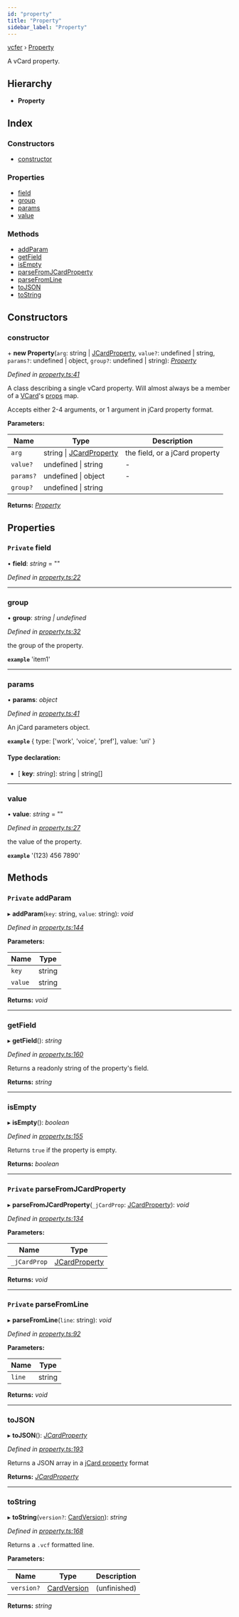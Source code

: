 ```yaml
---
id: "property"
title: "Property"
sidebar_label: "Property"
---
```


[vcfer](../index.md) › [Property](property.md)

A vCard property.

## Hierarchy

* **Property**

## Index

### Constructors

* [constructor](property.md#constructor)

### Properties

* [field](property.md#private-field)
* [group](property.md#group)
* [params](property.md#params)
* [value](property.md#value)

### Methods

* [addParam](property.md#private-addparam)
* [getField](property.md#getfield)
* [isEmpty](property.md#isempty)
* [parseFromJCardProperty](property.md#private-parsefromjcardproperty)
* [parseFromLine](property.md#private-parsefromline)
* [toJSON](property.md#tojson)
* [toString](property.md#tostring)

## Constructors

###  constructor

\+ **new Property**(`arg`: string | [JCardProperty](../index.md#jcardproperty), `value?`: undefined | string, `params?`: undefined | object, `group?`: undefined | string): *[Property](property.md)*

*Defined in [property.ts:41](https://github.com/mcpar-land/vcfer/blob/2de0570/src/property.ts#L41)*

A class describing a single vCard property.
Will almost always be a member of a
[VCard](vcard.md)'s [props](vcard.md#props) map.

Accepts either 2-4 arguments, or 1 argument in jCard property format.

**Parameters:**

Name | Type | Description |
------ | ------ | ------ |
`arg` | string &#124; [JCardProperty](../index.md#jcardproperty) | the field, or a jCard property |
`value?` | undefined &#124; string | - |
`params?` | undefined &#124; object | - |
`group?` | undefined &#124; string |   |

**Returns:** *[Property](property.md)*

## Properties

### `Private` field

• **field**: *string* = ""

*Defined in [property.ts:22](https://github.com/mcpar-land/vcfer/blob/2de0570/src/property.ts#L22)*

___

###  group

• **group**: *string | undefined*

*Defined in [property.ts:32](https://github.com/mcpar-land/vcfer/blob/2de0570/src/property.ts#L32)*

the group of the property.

**`example`** 'item1'

___

###  params

• **params**: *object*

*Defined in [property.ts:41](https://github.com/mcpar-land/vcfer/blob/2de0570/src/property.ts#L41)*

An jCard parameters object.

**`example`** 
{
	type: ['work', 'voice', 'pref'],
	value: 'uri'
}

#### Type declaration:

* \[ **key**: *string*\]: string | string[]

___

###  value

• **value**: *string* = ""

*Defined in [property.ts:27](https://github.com/mcpar-land/vcfer/blob/2de0570/src/property.ts#L27)*

the value of the property.

**`example`** '(123) 456 7890'

## Methods

### `Private` addParam

▸ **addParam**(`key`: string, `value`: string): *void*

*Defined in [property.ts:144](https://github.com/mcpar-land/vcfer/blob/2de0570/src/property.ts#L144)*

**Parameters:**

Name | Type |
------ | ------ |
`key` | string |
`value` | string |

**Returns:** *void*

___

###  getField

▸ **getField**(): *string*

*Defined in [property.ts:160](https://github.com/mcpar-land/vcfer/blob/2de0570/src/property.ts#L160)*

Returns a readonly string of the property's field.

**Returns:** *string*

___

###  isEmpty

▸ **isEmpty**(): *boolean*

*Defined in [property.ts:155](https://github.com/mcpar-land/vcfer/blob/2de0570/src/property.ts#L155)*

Returns `true` if the property is empty.

**Returns:** *boolean*

___

### `Private` parseFromJCardProperty

▸ **parseFromJCardProperty**(`_jCardProp`: [JCardProperty](../index.md#jcardproperty)): *void*

*Defined in [property.ts:134](https://github.com/mcpar-land/vcfer/blob/2de0570/src/property.ts#L134)*

**Parameters:**

Name | Type |
------ | ------ |
`_jCardProp` | [JCardProperty](../index.md#jcardproperty) |

**Returns:** *void*

___

### `Private` parseFromLine

▸ **parseFromLine**(`line`: string): *void*

*Defined in [property.ts:92](https://github.com/mcpar-land/vcfer/blob/2de0570/src/property.ts#L92)*

**Parameters:**

Name | Type |
------ | ------ |
`line` | string |

**Returns:** *void*

___

###  toJSON

▸ **toJSON**(): *[JCardProperty](../index.md#jcardproperty)*

*Defined in [property.ts:193](https://github.com/mcpar-land/vcfer/blob/2de0570/src/property.ts#L193)*

Returns a JSON array in a [jCard property](../index.md#jcardproperty) format

**Returns:** *[JCardProperty](../index.md#jcardproperty)*

___

###  toString

▸ **toString**(`version?`: [CardVersion](../index.md#cardversion)): *string*

*Defined in [property.ts:168](https://github.com/mcpar-land/vcfer/blob/2de0570/src/property.ts#L168)*

Returns a `.vcf` formatted line.

**Parameters:**

Name | Type | Description |
------ | ------ | ------ |
`version?` | [CardVersion](../index.md#cardversion) | (unfinished)  |

**Returns:** *string*
